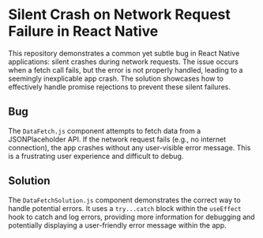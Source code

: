 # Silent Crash on Network Request Failure in React Native

This repository demonstrates a common yet subtle bug in React Native applications: silent crashes during network requests.  The issue occurs when a fetch call fails, but the error is not properly handled, leading to a seemingly inexplicable app crash.  The solution showcases how to effectively handle promise rejections to prevent these silent failures.

## Bug

The `DataFetch.js` component attempts to fetch data from a JSONPlaceholder API.  If the network request fails (e.g., no internet connection), the app crashes without any user-visible error message.  This is a frustrating user experience and difficult to debug.

## Solution

The `DataFetchSolution.js` component demonstrates the correct way to handle potential errors. It uses a `try...catch` block within the `useEffect` hook to catch and log errors, providing more information for debugging and potentially displaying a user-friendly error message within the app.